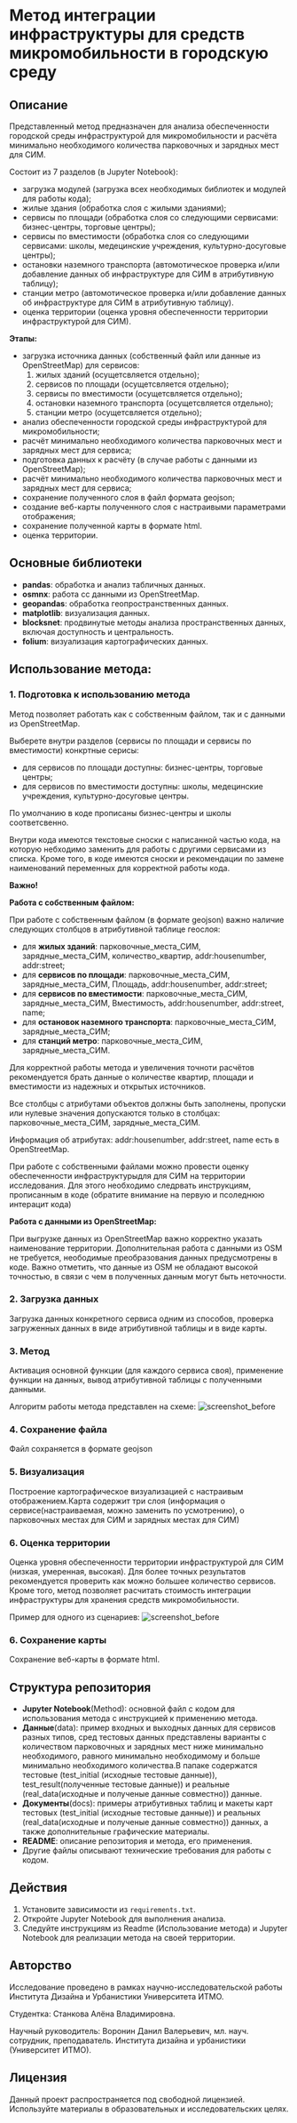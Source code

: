 # Метод интеграции инфраструктуры для средств микромобильности в городскую среду

## Описание
Представленный метод предназначен для анализа обеспеченности городской среды инфраструктурой для микромобильности и расчёта минимально необходимого количества парковочных и зарядных мест для СИМ. 

Состоит из 7 разделов (в Jupyter Notebook):
- загрузка модулей (загрузка всех необходимых библиотек и модулей для работы кода);
- жилые здания (обработка слоя с жилыми зданиями);
- сервисы по площади (обработка слоя со следующими сервисами: бизнес-центры, торговые центры);
- сервисы по вместимости (обработка слоя со следующими сервисами: школы, медецинские учреждения, культурно-досуговые центры);
- остановки наземного транспорта (автомотическое проверка и/или добавление данных об инфраструктуре для СИМ в атрибутивную таблицу);
- станции метро (автомотическое проверка и/или добавление данных об инфраструктуре для СИМ в атрибутивную таблицу).
- оценка территории (оценка уровня обеспеченности территории инфраструктурой для СИМ).


**Этапы:**
- загрузка источника данных (собственный файл или данные из OpenStreetMap) для сервисов:
  1. жилых зданий (осущетсвляется отдельно);
  2. сервисов по площади (осущетсвляется отдельно);
  3. сервисы по вместимости (осущетсвляется отдельно); 
  4. остановки наземного транспорта (осущетсвляется отдельно);
  5. станции метро (осущетсвляется отдельно);
- анализ обеспеченности городской среды инфраструктурой для микромобильности;
- расчёт минимально необходимого количества парковочных мест и зарядных мест для сервиса;
- подготовка данных к расчёту (в случае работы с данными из OpenStreetMap);
- расчёт минимально необходимого количества парковочных мест и зарядных мест для сервиса;
- сохранение полученного слоя в файл формата geojson;
- создание веб-карты полученного слоя с настраивыми параметрами отображения;
- сохранение полученной карты в формате html.
- оценка территории.
  
## Основные библиотеки
- **pandas**: обработка и анализ табличных данных.
- **osmnx**: работа сс данными из OpenStreetMap.
- **geopandas**: обработка геопространственных данных.
- **matplotlib**: визуализация данных.
- **blocksnet**: продвинутые методы анализа пространственных данных, включая доступность и центральность.
- **folium**: визуализация картографических данных.


## Использование метода:

### 1. Подготовка к использованию метода
Метод позволяет работать как с собственным файлом, так и с данными из OpenStreetMap. 

Выберете внутри разделов (сервисы по площади и сервисы по вместимости) конкртные серисы:
- для сервисов по площади доступны: бизнес-центры, торговые центры;
- для сервисов по вместимости доступны: школы, медецинские учреждения, культурно-досуговые центры.

По умолчанию в коде прописаны бизнес-центры и школы соответсвенно. 

Внутри кода имеются текстовые сноски с написанной частью кода, на которую небходимо заменить для работы с другими сервисами из списка. Кроме того, в коде имеются сноски и рекомендации по замене наименований переменных для корректной работы кода.

**Важно!**

**Работа с собственным файлом:**

При работе с собственным файлом (в формате geojson) важно наличие следующих столбцов в атрибутивной таблице геослоя:
 - для **жилых зданий**: парковочные_места_СИМ, зарядные_места_СИМ, количество_квартир, addr:housenumber, addr:street;
 - для **сервисов по площади**: парковочные_места_СИМ, зарядные_места_СИМ, Площадь, addr:housenumber, addr:street;
 - для **сервисов по вместимости**: парковочные_места_СИМ, зарядные_места_СИМ, Вместимость, addr:housenumber, addr:street, name;
 - для **остановок наземного транспорта**: парковочные_места_СИМ, зарядные_места_СИМ;
 - для **станций метро**: парковочные_места_СИМ, зарядные_места_СИМ.

Для корректной работы метода и увеличения точноти расчётов рекомендуется брать данные о количестве квартир, площади и вместимости из надежных и открытых источников.

Все столбцы с атрибутами объектов должны быть заполнены, пропуски или нулевые значения допускаются только в столбцах: парковочные_места_СИМ, зарядные_места_СИМ.

Информация об атрибутах: addr:housenumber, addr:street, name есть в OpenStreetMap.

При работе с собственными файлами можно провести оценку обеспеченности инфраструктурыдля для СИМ на территории исследования. Для этого необходимо следрвать инструкциям, прописанным в коде (обратите внимание на первую и псоледнюю интерацит кода)

**Работа с данными из OpenStreetMap:**

При выгрузке данных из OpenStreetMap важно корректно указать наименование территории. Дополнительная работа с данными из OSM не требуется, неободимые преобразования данных предусмотрены в коде. Важно отметить, что данные из OSM не обладают высокой точностью, в связи с чем в полученных данным могут быть неточности.

### 2. Загрузка данных
Загрузка данных конкретного сервиса одним из способов, проверка загруженных данных в виде атрибутивной таблицы и в виде карты.

### 3. Метод
Активация основной функции (для каждого сервиса своя), применение функции на данных, вывод атрибутивной таблицы с полученными данными.

Алгоритм работы метода представлен на схеме:
![screenshot_before](docs/Сценарии_метода.png)

### 4. Сохранение файла
Файл сохраняется в формате geojson

### 5. Визуализация
Построение картографическое визуализацией с настраивым отображением.Карта содержит три слоя (информация о сервисе(настраиваемая, можно заменить по усмотрению), о парковочных местах для СИМ и зарядных местах для СИМ)

### 6. Оценка территории
Оценка уровня обеспеченности территории инфраструктурой для СИМ (низкая, умеренная, высокая). Для более точных результатов рекомендуется проверить как можно большее количество сервисов. Кроме того, метод позволяет расчитать стоимость интеграции инфраструктуры для хранения средств микромобильности.

Пример для одного из сценариев:
![screenshot_before](docs/example.png)

### 6. Сохранение карты
Сохранение веб-карты в формате html.

## Структура репозитория
- **Jupyter Notebook**(Method): основной файл с кодом для использования метода с инструкцией к применению метода.
- **Данные**(data): пример входных и выходных данных для сервисов разных типов, сред тестовых данных представлены варианты с количеством парковочных и зарядных мест ниже минимально необходимого, равного минимально необходимому и больше минимально необходимого количества.В папаке содержатся тестовые (test_initial (исходные тестовые данные)), test_result(полученные тестовые данные)) и реальные (real_data(исходные и полученые данные совместно)) данные.
- **Документы**(docs): примеры атрибутивных таблиц и макеты карт тестовых (test_initial (исходные тестовые данные)) и реальных (real_data(исходные и полученые данные совместно)) данных, а также дополнительные графические материалы.
- **README**: описание репозитория и метода, его применения.
- Другие файлы описывают технические требования для работы с кодом.

## Действия
1. Установите зависимости из `requirements.txt`.
2. Откройте Jupyter Notebook для выполнения анализа.
3. Следуйте инструкциям из Readme (Использование метода) и Jupyter Notebook для реализации метода на своей территории.

## Авторство
Исследование проведено в рамках научно-исследовательской работы Института Дизайна и Урбанистики Университета ИТМО.

Студентка: Станкова Алёна Владимировна.

Научный руководитель: Воронин Данил Валерьевич, мл. науч. сотрудник, преподаватель. Института дизайна 
и урбанистики (Университет ИТМО).

## Лицензия
Данный проект распространяется под свободной лицензией. Используйте материалы в образовательных и исследовательских целях.
